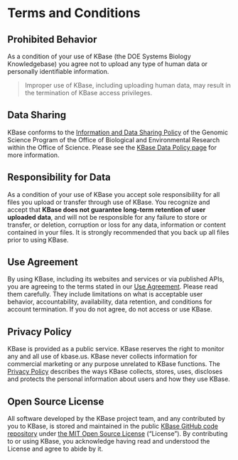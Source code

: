 # Terms and Conditions

## Prohibited Behavior

As a condition of your use of KBase (the DOE Systems Biology Knowledgebase) you agree not to upload any type of human data or personally identifiable information.

> Improper use of KBase, including uploading human data, may result in the termination of KBase access privileges.

## Data Sharing

KBase conforms to the <a href="http://genomicscience.energy.gov/datasharing" target="_blank" rel="noopener noreferrer">Information and Data Sharing Policy</a> of the Genomic Science Program of the Office of Biological and Environmental Research within the Office of Science. Please see the <a href="https://www.kbase.us/data-policy-and-sources" target="_blank" rel="noopener noreferrer">KBase Data Policy page</a> for more information.

## Responsibility for Data

As a condition of your use of KBase you accept sole responsibility for all files you upload or transfer through use of KBase. You recognize and accept that <strong>KBase does not guarantee long-term retention of user uploaded data</strong>, and will not be responsible for any failure to store or transfer, or deletion, corruption or loss for any data, information or content contained in your files. It is strongly recommended that you back up all files prior to using KBase.</p>

## Use Agreement

By using KBase, including its websites and services or via published APIs, you are agreeing to the terms stated in our <a href="https://www.kbase.us/use-agreement" target="_blank" rel="noopener noreferrer">Use Agreement</a>. Please read them carefully. They include limitations on what is acceptable user behavior, accountability, availability, data retention, and conditions for account termination. If you do not agree, do not access or use KBase.

## Privacy Policy

KBase is provided as a public service. KBase reserves the right to monitor any and all use of kbase.us. KBase never collects information for commercial marketing or any purpose unrelated to KBase functions. The <a href="https://www.kbase.us/privacy-policy" target="_blank" rel="noopener noreferrer">Privacy Policy</a> describes the ways KBase collects, stores, uses, discloses and protects the personal information about users and how they use KBase.

## Open Source License

All software developed by the KBase project team, and any contributed by you to KBase, is stored and maintained in the public <a href="https://github.com/kbase" target="_blank" rel="noopener noreferrer">KBase GitHub code repository</a> under <a href="https://github.com/kbase/project_guides/blob/master/LICENSE" target="_blank" rel="noopener noreferrer">the MIT Open Source License</a> (“License”). By contributing to or using KBase, you acknowledge having read and understood the License and agree to abide by it.
